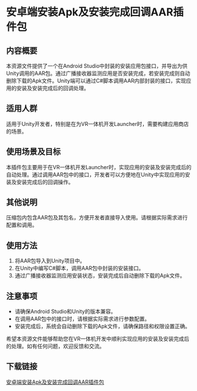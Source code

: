 # 安卓端安装Apk及安装完成回调AAR插件包

## 内容概要
本资源文件提供了一个在Android Studio中封装的安装应用包接口，并导出为供Unity调用的AAR包。通过广播接收器监测应用是否安装完成，若安装完成则自动删除下载的Apk文件。Unity端可以通过C#脚本调用AAR内部封装的接口，实现应用的安装及安装完成后的回调处理。

## 适用人群
适用于Unity开发者，特别是在为VR一体机开发Launcher时，需要构建应用商店的场景。

## 使用场景及目标
本插件包主要用于在VR一体机开发Launcher时，实现应用的安装及安装完成后的自动处理。通过调用AAR包中的接口，开发者可以方便地在Unity中实现应用的安装及安装完成后的回调操作。

## 其他说明
压缩包内包含AAR包及其包名，方便开发者直接导入使用。请根据实际需求进行配置和调用。

## 使用方法
1. 将AAR包导入到Unity项目中。
2. 在Unity中编写C#脚本，调用AAR包中封装的安装接口。
3. 通过广播接收器监测应用安装状态，安装完成后自动删除下载的Apk文件。

## 注意事项
- 请确保Android Studio和Unity的版本兼容。
- 在调用AAR包中的接口时，请根据实际需求进行参数配置。
- 安装完成后，系统会自动删除下载的Apk文件，请确保路径和权限设置正确。

希望本资源文件能够帮助您在VR一体机开发中顺利实现应用的安装及安装完成后的处理。如有任何问题，欢迎反馈和交流。

## 下载链接

[安卓端安装Apk及安装完成回调AAR插件包](https://pan.quark.cn/s/6da2a18d6091)